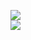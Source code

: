 [![](https://img.shields.io/badge/Made%20With-Github%20Spray-lightgrey.svg?style=for-the-badge&logo=github)](https://github.com/Annihil/github-spray#4856)  
[![](https://i.imgur.com/2DrTn0Z.gif)](https://github.com/Annihil/github-spray)